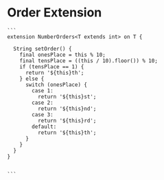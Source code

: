 # Order Extension

````
```
extension NumberOrders<T extends int> on T {

  String setOrder() {
    final onesPlace = this % 10;
    final tensPlace = ((this / 10).floor()) % 10;
    if (tensPlace == 1) {
      return '${this}th';
    } else {
      switch (onesPlace) {
        case 1:
          return '${this}st';
        case 2:
          return '${this}nd';
        case 3:
          return '${this}rd';
        default:
          return '${this}th';
      }
    }
  }
}


```
````
